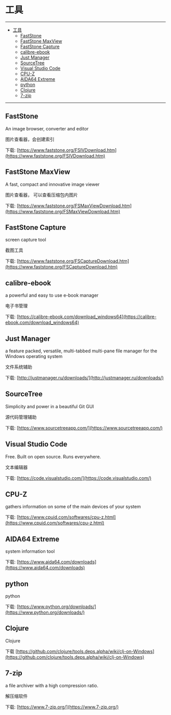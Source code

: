 # 工具

------

- [工具](#工具)
  - [FastStone](#faststone)
  - [FastStone MaxView](#faststone-maxview)
  - [FastStone Capture](#faststone-capture)
  - [calibre-ebook](#calibre-ebook)
  - [Just Manager](#just-manager)
  - [SourceTree](#sourcetree)
  - [Visual Studio Code](#visual-studio-code)
  - [CPU-Z](#cpu-z)
  - [AIDA64 Extreme](#aida64-extreme)
  - [python](#python)
  - [Clojure](#clojure)
  - [7-zip](#7-zip)

------

## FastStone

An image browser, converter and editor

图片查看器，会创建索引

下载:
[https://www.faststone.org/FSIVDownload.htm](https://www.faststone.org/FSIVDownload.htm)

## FastStone MaxView

A fast, compact and innovative image viewer

图片查看器， 可以查看压缩包内图片

下载:
[https://www.faststone.org/FSMaxViewDownload.htm](https://www.faststone.org/FSMaxViewDownload.htm)

## FastStone Capture

screen capture tool

截图工具

下载:
[https://www.faststone.org/FSCaptureDownload.htm](https://www.faststone.org/FSCaptureDownload.htm)

## calibre-ebook

a powerful and easy to use e-book manager

电子书管理

下载:
[https://calibre-ebook.com/download_windows64](https://calibre-ebook.com/download_windows64)

## Just Manager

a feature packed, versatile, multi-tabbed multi-pane file manager for the Windows operating system

文件系统辅助

下载:
[http://justmanager.ru/downloads/](http://justmanager.ru/downloads/)

## SourceTree

Simplicity and power in a beautiful Git GUI

源代码管理辅助

下载:
[https://www.sourcetreeapp.com/](https://www.sourcetreeapp.com/)

## Visual Studio Code

Free. Built on open source. Runs everywhere.

文本编辑器

下载:
[https://code.visualstudio.com/](https://code.visualstudio.com/)

## CPU-Z

gathers information on some of the main devices of your system

下载:
[https://www.cpuid.com/softwares/cpu-z.html](https://www.cpuid.com/softwares/cpu-z.html)

## AIDA64 Extreme

system information tool

下载:
[https://www.aida64.com/downloads](https://www.aida64.com/downloads)

## python

python

下载:
[https://www.python.org/downloads/](https://www.python.org/downloads/)

## Clojure

Clojure

下载
[https://github.com/clojure/tools.deps.alpha/wiki/clj-on-Windows](https://github.com/clojure/tools.deps.alpha/wiki/clj-on-Windows)

## 7-zip

a file archiver with a high compression ratio.

解压缩软件

下载:
[https://www.7-zip.org/](https://www.7-zip.org/)
